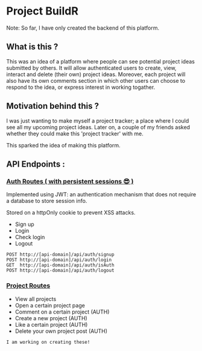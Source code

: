 # <b>Project BuildR </b>

Note: So far, I have only created the backend of this platform.

## <b> What is this ? </b>

This was an idea of a platform where people can see potential project ideas submitted by others. It will allow authenticated users to create, view, interact and delete (their own) project ideas. Moreover, each project will also have its own comments section in which other users can choose to respond to the idea, or express interest in working togather. 

## <b> Motivation behind this ? </b>

I was just wanting to make myself a project tracker; a place where I could see all my upcoming project ideas. Later on, a couple of my friends asked whether they could make this 'project tracker' with me. 

This sparked the idea of making this platform.

## <b> API Endpoints </b>:

### <u> Auth Routes ( with persistent sessions :sunglasses: ) </u>

Implemented using JWT: an authentication mechanism that does not require a database to store session info.
    
Stored on a httpOnly cookie to prevent XSS attacks.

<ul>
    <li> Sign up
    <li> Login
    <li> Check login
    <li> Logout
</ul>

```
POST http://[api-domain]/api/auth/signup
POST http://[api-domain]/api/auth/login
GET  http://[api-domain]/api/auth/isAuth
POST http://[api-domain]/api/auth/logout
```

### <u> Project Routes </u>
  

<ul>
    <li> View all projects
    <li> Open a certain project page
    <li> Comment on a certain project (AUTH)
    <li> Create a new project (AUTH)
    <li> Like a certain project (AUTH)
    <li> Delete your own project post (AUTH)
</ul>

```
I am working on creating these!
```